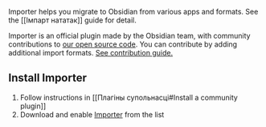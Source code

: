Importer helps you migrate to Obsidian from various apps and formats. See the [[Імпарт нататак]] guide for detail.

Importer is an official plugin made by the Obsidian team, with community contributions to [our open source code](https://github.com/obsidianmd/obsidian-importer). You can contribute by adding additional import formats. [See contribution guide.](https://github.com/obsidianmd/obsidian-importer/blob/master/CONTRIBUTING.md)

## Install Importer

1. Follow instructions in [[Плагіны супольнасці#Install a community plugin]]
2. Download and enable [Importer](obsidian://show-plugin?id=obsidian-importer) from the list
